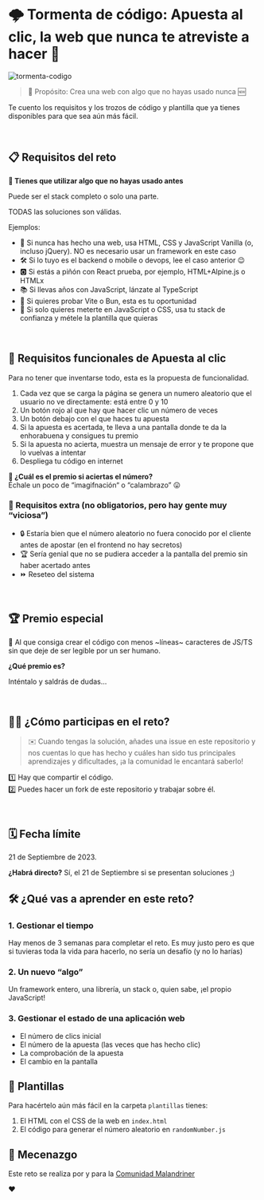 # 🌩️ Tormenta de código: Apuesta al clic, la web que nunca te atreviste a hacer 🎰

![tormenta-codigo](https://github.com/webreactiva-devs/tormenta-codigo-apuesta-al-clic/assets/1122071/599c4ff1-58b2-4990-b1b4-951313f54750)


> 🎯 Propósito: Crea una web con algo que no hayas usado nunca 🆕

Te cuento los requisitos y los trozos de código y plantilla que ya tienes disponibles para que sea aún más fácil.

‎

## 📋 Requisitos del reto

**🌟 Tienes que utilizar algo que no hayas usado antes**

Puede ser el stack completo o solo una parte.

TODAS las soluciones son válidas.

Ejemplos:

- 👶 Si nunca has hecho una web, usa HTML, CSS y JavaScript Vanilla (o, incluso jQuery). NO es necesario usar un framework en este caso
- 🛠️ Si lo tuyo es el backend o mobile o devops, lee el caso anterior 😉
- 🅾️ Si estás a piñón con React prueba, por ejemplo, HTML+Alpine.js o HTMLx
- 📚 Si llevas años con JavaScript, lánzate al TypeScript
- 🚀 Si quieres probar Vite o Bun, esta es tu oportunidad
- 🎨 Si solo quieres meterte en JavaScript o CSS, usa tu stack de confianza y métele la plantilla que quieras

‎


## 🎲 Requisitos funcionales de Apuesta al clic

Para no tener que inventarse todo, esta es la propuesta de funcionalidad.

1. Cada vez que se carga la página se genera un numero aleatorio que el usuario no ve directamente: está entre 0 y 10
2. Un botón rojo al que hay que hacer clic un número de veces
3. Un botón debajo con el que haces tu apuesta
4. Si la apuesta es acertada, te lleva a una pantalla donde te da la enhorabuena y consigues tu premio
5. Si la apuesta no acierta, muestra un mensaje de error y te propone que lo vuelvas a intentar
6. Despliega tu código en internet

**🎁 ¿Cuál es el premio si aciertas el número?**  
Échale un poco de “imagifnación“ o “calambrazo” 😛

### 🌟 Requisitos extra (no obligatorios, pero hay gente muy “viciosa”)  
- 🔒 Estaría bien que el número aleatorio no fuera conocido por el cliente antes de apostar (en el frontend no hay secretos)
- 🏆 Sería genial que no se pudiera acceder a la pantalla del premio sin haber acertado antes
- ⏩ Reseteo del sistema

‎

## 🏆 Premio especial

📏 Al que consiga crear el código con menos ~líneas~ caracteres de JS/TS sin que deje de ser legible por un ser humano.

**¿Qué premio es?**

Inténtalo y saldrás de dudas...



‎

## 👩‍💻 ¿Cómo participas en el reto?

> ✉️ Cuando tengas la solución, añades una issue en este repositorio y nos cuentas lo que has hecho y cuáles han sido tus principales aprendizajes y dificultades, ¡a la comunidad le encantará saberlo!

1️⃣ Hay que compartir el código.  
2️⃣ Puedes hacer un fork de este repositorio y trabajar sobre él.  

‎

## 🗓️ Fecha límite

21 de Septiembre de 2023.

**¿Habrá directo?**
Sí, el 21 de Septiembre si se presentan soluciones ;)

## 🛠️ ¿Qué vas a aprender en este reto?


### 1. Gestionar el tiempo

Hay menos de 3 semanas para completar el reto. Es muy justo pero es que si tuvieras toda la vida para hacerlo, no sería un desafío (y no lo harías)

### 2. Un nuevo “algo”

Un framework entero, una librería, un stack o, quien sabe, ¡el propio JavaScript!

### 3. Gestionar el estado de una aplicación web

- El número de clics inicial
- El número de la apuesta (las veces que has hecho clic)
- La comprobación de la apuesta
- El cambio en la pantalla
‎

## 📁 Plantillas

Para hacértelo aún más fácil en la carpeta `plantillas` tienes:

1. El HTML con el CSS de la web en `index.html`
2. El código para generar el número aleatorio en `randomNumber.js`


## 🤗 Mecenazgo

Este reto se realiza por y para la [Comunidad Malandriner](https://webreactiva.com/comunidad)

❤️
